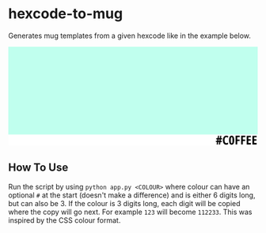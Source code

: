 # hexcode-to-mug

Generates mug templates from a given hexcode like in the example below.

![Template Example](./example.png)

## How To Use

Run the script by using `python app.py <COLOUR>` where colour can have an optional `#` at the start (doesn't make a difference) and is either 6 digits long, but can also be 3. If the colour is 3 digits long, each digit will be copied where the copy will go next. For example `123` will become `112233`. This was inspired by the CSS colour format.
